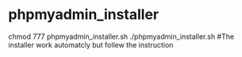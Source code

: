# phpmyadmin_installer
chmod 777 phpmyadmin_installer.sh
./phpmyadmin_installer.sh
#The installer work automatcly but follew the instruction
